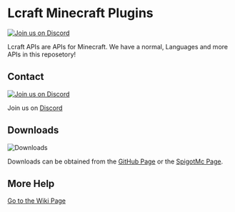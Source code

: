 # Lcraft Minecraft Plugins

[![Join us on Discord](https://img.shields.io/discord/856084949827321876.svg?label=&logo=discord&logoColor=ffffff&color=7389D8&labelColor=6A7EC2)](https://discord.gg/j2KwBaHZgD)

Lcraft APIs are APIs for Minecraft. We have a normal, Languages and more APIs in this reposetory!

</div>

## Contact
[![Join us on Discord](https://img.shields.io/discord/856084949827321876.svg?label=&logo=discord&logoColor=ffffff&color=7389D8&labelColor=6A7EC2)](https://discord.gg/j2KwBaHZgD)

Join us on [Discord](https://discord.gg/j2KwBaHZgD)

## Downloads
![Downloads](https://img.shields.io/github/downloads/Lcraft-Developers/Lcraft-Minecraft-Plugins/total?event=push&label=Downloads&logo=github)

Downloads can be obtained from the [GitHub Page](https://github.com/Lcraft-Developers/Lcraft-Minecraft-Plugins) or the [SpigotMc Page](https://www.spigotmc.org/resources/lcraft-apis.97603/).

## More Help
[Go to the Wiki Page](https://github.com/Lcraft-Developers/Lcraft-APIs/wiki)

